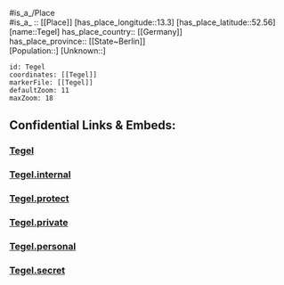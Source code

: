 ﻿---
location: [52.56,13.3] 
mapzoom: [7,12] 
mapmarker: city 
type: City
tags:
- geo/City


SpocWebEntityId: 34790
isDeleted: false
confidential: public

---
#is_a_/Place  
#is_a_ :: [[Place]] 
[has_place_longitude::13.3] 
[has_place_latitude::52.56] 
[name::Tegel] 
has_place_country:: [[Germany]]  
has_place_province:: [[State~Berlin]]  
[Population::] 
[Unknown::] 


```leaflet
id: Tegel
coordinates: [[Tegel]] 
markerFile: [[Tegel]] 
defaultZoom: 11 
maxZoom: 18
```


## Confidential Links & Embeds: 

### [Tegel](/_public/Earth/Continent/Europe/Europe~Central/Germany/Germany~West/State~Berlin/cities~Berlin/Tegel.md) 

### [Tegel.internal](/_internal/Earth/Continent/Europe/Europe~Central/Germany/Germany~West/State~Berlin/cities~Berlin/Tegel.internal.md) 

### [Tegel.protect](/_protect/Earth/Continent/Europe/Europe~Central/Germany/Germany~West/State~Berlin/cities~Berlin/Tegel.protect.md) 

### [Tegel.private](/_private/Earth/Continent/Europe/Europe~Central/Germany/Germany~West/State~Berlin/cities~Berlin/Tegel.private.md) 

### [Tegel.personal](/_personal/Earth/Continent/Europe/Europe~Central/Germany/Germany~West/State~Berlin/cities~Berlin/Tegel.personal.md) 

### [Tegel.secret](/_secret/Earth/Continent/Europe/Europe~Central/Germany/Germany~West/State~Berlin/cities~Berlin/Tegel.secret.md) 
